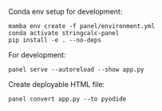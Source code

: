Conda env setup for development:

    mamba env create -f panel/environment.yml
    conda activate stringcalc-panel
    pip install -e . --no-deps

For development:

    panel serve --autoreload --show app.py

Create deployable HTML file:

    panel convert app.py --to pyodide
